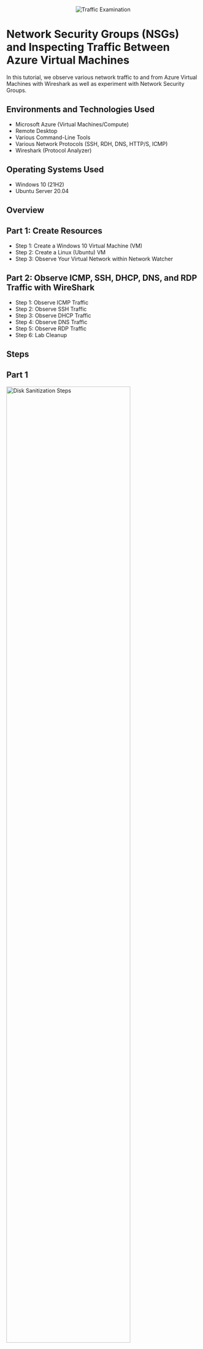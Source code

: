 <p align="center">
<img src="https://i.imgur.com/Ua7udoS.png" alt="Traffic Examination"/>
</p>

<h1>Network Security Groups (NSGs) and Inspecting Traffic Between Azure Virtual Machines</h1>
In this tutorial, we observe various network traffic to and from Azure Virtual Machines with Wireshark as well as experiment with Network Security Groups. <br />


<h2>Environments and Technologies Used</h2>

- Microsoft Azure (Virtual Machines/Compute)
- Remote Desktop
- Various Command-Line Tools
- Various Network Protocols (SSH, RDH, DNS, HTTP/S, ICMP)
- Wireshark (Protocol Analyzer)

<h2>Operating Systems Used </h2>

- Windows 10 (21H2)
- Ubuntu Server 20.04

<h2>Overview</h2>

<h2>Part 1: Create Resources</h2>

- Step 1: Create a Windows 10 Virtual Machine (VM)
- Step 2: Create a Linux (Ubuntu) VM
- Step 3: Observe Your Virtual Network within Network Watcher

<h2>Part 2: Observe ICMP, SSH, DHCP, DNS, and RDP Traffic with WireShark</h2>

- Step 1: Observe ICMP Traffic 
- Step 2: Observe SSH Traffic
- Step 3: Observe DHCP Traffic
- Step 4: Observe DNS Traffic
- Step 5: Observe RDP Traffic
- Step 6: Lab Cleanup


<h2>Steps</h2>

<h2>Part 1</h2>

<p>
<img src="https://imgur.com/1wYq7o5.png" height="80%" width="80%" alt="Disk Sanitization Steps"/>
<img src="https://imgur.com/HEmhOJ8.png" height="80%" width="80%" alt="Disk Sanitization Steps"/>
</p>
<p>
- Step 1: While creating first virtual machine, name  a resource group called RG-Lab-2, that will create a resource group at the same time as the VM. In networking tab, a new Virtual Network and subnet will be created. Finally Review + Create, then Create.

<p>
<img src="https://imgur.com/KHtxLhH.png" height="80%" width="80%" alt="Disk Sanitization Steps"/>
<img src="https://imgur.com/ZyOtjU9.png" height="80%" width="80%" alt="Disk Sanitization Steps"/>
</p>
<p>
- Step 2: Select RG-Lab-2 as resource group while creating virtual machine. In networking tab, select the same Virtual Network used in VM1, which is RG-Lab-2-vnet. Finally Review + Create, then Create.

<p>
<img src="https://imgur.com/vecbTz2.png" height="80%" width="80%" alt="Disk Sanitization Steps"/>
</p>
<p>
- Step 3: In home, search for Network Watcher. In Network Watcher, go to Topology. Select resource group, and Vnet. Notice that the VM are connected to each other with the same Vnet.
</p>
<br />

<h2>Part 2</h2>

<p>
<img src="https://imgur.com/zRumWX6.png" height="80%" width="80%" alt="Disk Sanitization Steps"/>
<img src="https://imgur.com/pWUMu9U.png" height="80%" width="80%" alt="Disk Sanitization Steps"/>
<img src="https://imgur.com/RscsGB4.png" height="80%" width="80%" alt="Disk Sanitization Steps"/>
<img src="https://imgur.com/8GHl3cD.png" height="80%" width="80%" alt="Disk Sanitization Steps"/>
<img src="https://imgur.com/Tc3YQ2a.png" height="80%" width="80%" alt="Disk Sanitization Steps"/>
</p>
<p>
- Step 1: Connect to Windows 10 VM with Remote Desktop. Then install Wireshark in the VM. Open Wireshark and filter for ICMP traffic only. Get VM2’s private IP address, then ping it from VM1. In WireShark, there will be requests and replys meaning the ping has been successful. Next, initiate a perpetual ping with ping “Private IP address of VM2” -t. Then Go to VM2 network watcher and deny inbound ICMP traffic. Notice in VM1 that ICMP is timing out. If inbound ICMP traffic is allowed again, ICMP traffic will resume and be successful. To stop ping write control -c
 
<p>
<img src="https://imgur.com/pts1Fmp.png" height="80%" width="80%" alt="Disk Sanitization Steps"/>
<img src="https://imgur.com/smSFPkO.png" height="80%" width="80%" alt="Disk Sanitization Steps"/>
</p>
<p>
- Step 2: Open Wireshark and filter for SSH traffic only. In VM1 get into VM2 comand line by typing ssh username@private ip address of VM2. To exit, type exit and press enter.

<p>
<img src="https://imgur.com/4v5Ie9u.png" height="80%" width="80%" alt="Disk Sanitization Steps"/>
</p>
<p>
- Step 3: Now filter for DHCP traffic only. In command line type(ipconfig /renew) to give VM1 a new IP address.

<p>
<img src="https://imgur.com/hmKOTeX.png" height="80%" width="80%" alt="Disk Sanitization Steps"/>
</p>
<p>
- Step 4: Now filter for DNS traffic. In VM1 command line type nslookup to see what google.com and disney.com’s IP addresses are.

<p>
<img src="https://imgur.com/Xt2gZ60.png" height="80%" width="80%" alt="Disk Sanitization Steps"/>
</p>
<p>
- Step 5: Now filter for RDP traffic by typing (tcp.port == 3389) in WireShark. It is spamming non stop now because the RDP (protocol) is constantly showing you a live stream from one computer to another, therefor traffic is always being transmitted.
 
<p>
<img src="https://imgur.com/gNWyTpA.png" height="80%" width="80%" alt="Disk Sanitization Steps"/>
</p>
<p>
- Step 6: Close the Remote Desktop connection then Delete the Resource Group.
</p>
<br />
